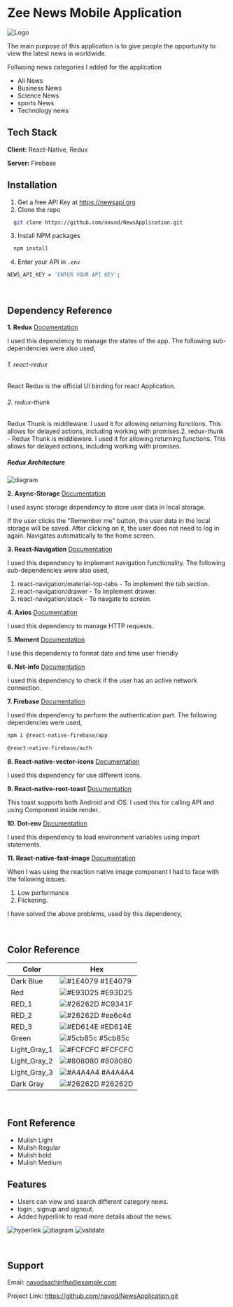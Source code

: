 # Zee News Mobile Application

![Logo](assets/logo.png)

The main purpose of this application is to give people the opportunity to view the latest news in worldwide.

Follwoing news categories I added for the application

- All News
- Business News
- Science News
- sports News
- Technology news
  <br/>

## Tech Stack

**Client:** React-Native, Redux

**Server:** Firebase
<br/>

## Installation

1. Get a free API Key at https://newsapi.org
2. Clone the repo

```bash
  git clone https://github.com/navod/NewsApplication.git
```

3. Install NPM packages

```bash
  npm install
```

4. Enter your API in `.env`

```bash
NEWS_API_KEY = 'ENTER YOUR API KEY';
```

<br/>

## Dependency Reference

**1. Redux** [Documentation](https://redux.js.org/introduction/getting-started)

I used this dependency to manage the states of the app. The following sub-dependencies were also used,

###### 1. react-redux

React Redux is the official UI binding for react Application.

###### 2. redux-thunk

Redux Thunk is middleware. I used it for allowing returning functions. This allows for delayed actions, including working with promises.2. redux-thunk - Redux Thunk is middleware. I used it for allowing returning functions. This allows for delayed actions, including working with promises.

##### Redux Architecture

![diagram](https://github.com/navod/news_app_images/blob/main/react-redux-architecture.png)

**2. Async-Storage** [Documentation](https://react-native-async-storage.github.io/async-storage/docs/usage/)

I used async storage dependency to store user data in local storage.

If the user clicks the "Remember me" button, the user data in the local storage will be saved. After clicking on it, the user does not need to log in again. Navigates automatically to the home screen.

**3. React-Navigation** [Documentation](https://reactnavigation.org/)

I used this dependency to implement navigation functionality. The following sub-dependencies were also used,

1.  react-navigation/material-top-tabs - To implement the tab section.
2.  react-navigation/drawer - To implement drawer.
3.  react-navigation/stack - To navgate to screen.

**4. Axios** [Documentation](https://www.npmjs.com/package/axios)

I used this dependency to manage HTTP requests.

**5. Moment** [Documentation](https://momentjs.com/)

I use this dependency to format date and time user friendly

**6. Net-info** [Documentation](https://github.com/react-native-netinfo/react-native-netinfo)

I used this dependency to check if the user has an active network connection.

**7. Firebase** [Documentation](https://rnfirebase.io/)

I used this dependency to perform the authentication part. The following dependencies were used,

```bash
npm i @react-native-firebase/app
```

```bash
@react-native-firebase/auth
```

**8. React-native-vector-icons** [Documentation](https://www.npmjs.com/package/react-native-vector-icons)

I used this dependency for use different icons.

**9. React-native-root-toast** [Documentation](https://www.npmjs.com/package/react-native-root-toast)

This toast supports both Android and iOS. I used this for calling API and using Component inside render.

**10. Dot-env** [Documentation](https://www.npmjs.com/package/react-native-dotenv)

I used this dependency to load environment variables using import statements.

**11. React-native-fast-image** [Documentation](https://www.npmjs.com/package/react-native-fast-image)

When I was using the reaction native image component I had to face with the following issues.

1. Low performance
2. Flickering.

I have solved the above problems, used by this dependency,

<br/>

## Color Reference

| Color        | Hex                                                              |
| ------------ | ---------------------------------------------------------------- |
| Dark Blue    | ![#1E4079](https://via.placeholder.com/10/1E4079?text=+) #1E4079 |
| Red          | ![#E93D25](https://via.placeholder.com/10/E93D25?text=+) #E93D25 |
| RED_1        | ![#26262D](https://via.placeholder.com/10/C9341F?text=+) #C9341F |
| RED_2        | ![#26262D](https://via.placeholder.com/10/ee6c4d?text=+) #ee6c4d |
| RED_3        | ![#ED614E](https://via.placeholder.com/10/ED614E?text=+) #ED614E |
| Green        | ![#5cb85c](https://via.placeholder.com/10/5cb85c?text=+) #5cb85c |
| Light_Gray_1 | ![#FCFCFC](https://via.placeholder.com/10/FCFCFC?text=+) #FCFCFC |
| Light_Gray_2 | ![#808080](https://via.placeholder.com/10/808080?text=+) #808080 |
| Light_Gray_3 | ![#A4A4A4](https://via.placeholder.com/10/A4A4A4?text=+) #A4A4A4 |
| Dark Gray    | ![#26262D](https://via.placeholder.com/10/26262D?text=+) #26262D |

<br/>

## Font Reference

- Mulish Light
- Mulish Regular
- Mulish bold
- Mulish Medium
  <br/>

## Features

- Users can view and search different category news.
- login , signup and signout.
- Added hyperlink to read more details about the news.


![hyperlink](https://github.com/navod/news_app_images/blob/main/hyperlink.png)
![diagram](https://github.com/navod/news_app_images/blob/main/search.png)
![validate](https://github.com/navod/news_app_images/blob/main/validate1.png)

<br/>

## Support

Email: navodsachintha@example.com

Project Link: https://github.com/navod/NewsApplication.git
